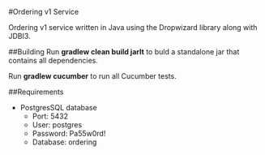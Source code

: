 #Ordering v1 Service

Ordering v1 service written in Java using the Dropwizard library along with JDBI3.

##Building
Run **gradlew clean build jarIt** to buld a standalone jar that contains all dependencies.

Run **gradlew cucumber** to run all Cucumber tests.

##Requirements

* PostgresSQL database
    * Port: 5432
    * User: postgres
    * Password: Pa55w0rd!
    * Database: ordering
    
 